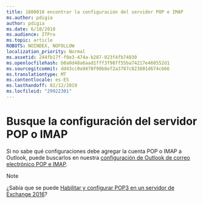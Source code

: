 ```yaml
---
title: 1800018 encontrar la configuración del servidor POP e IMAP
ms.author: pdigia
author: pdigia
ms.date: 6/18/2018
ms.audience: ITPro
ms.topic: article
ROBOTS: NOINDEX, NOFOLLOW
localization_priority: Normal
ms.assetid: 244fb17f-f0e3-474a-b287-023f4fb74830
ms.openlocfilehash: b0a0d48a6aad1fff3f98ff55ba74217e460552d1
ms.sourcegitcommit: dd43cc0a9470f98b8ef2a3787c823801d674c666
ms.translationtype: MT
ms.contentlocale: es-ES
ms.lasthandoff: 02/12/2019
ms.locfileid: "29922301"
---
```

# <a name="find-your-pop-or-imap-server-settings"></a>Busque la configuración del servidor POP o IMAP

Si no sabe qué configuraciones debe agregar la cuenta POP o IMAP a Outlook, puede buscarlos en nuestra [configuración de Outlook de correo electrónico POP e IMAP](https://support.office.com/article/8361e398-8af4-4e97-b147-6c6c4ac95353.aspx).
  
> [!NOTE]
> ¿Sabía que se puede [Habilitar y configurar POP3 en un servidor de Exchange 2016](https://technet.microsoft.com/library/bb124934%28v=exchg.160%29.aspx)? 
  

